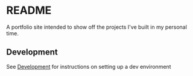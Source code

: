 # README

A portfolio site intended to show off the projects I've built in my personal time.

## Development

See [Development]() for instructions on setting up a dev environment
